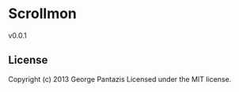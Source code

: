 Scrollmon
=========

v0.0.1

## License
Copyright (c) 2013 George Pantazis
Licensed under the MIT license.
